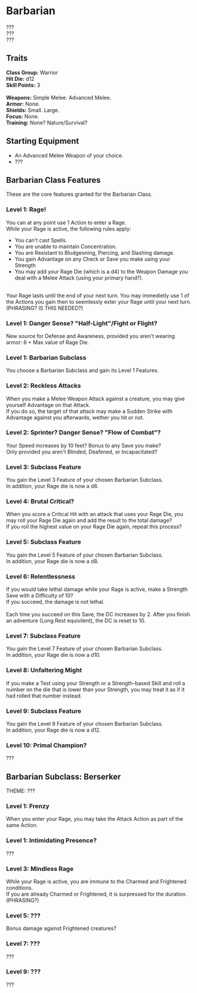# Barbarian
??? <br>
??? <br>
??? <br>

## Traits
**Class Group:** Warrior <br>
**Hit Die:** d12 <br>
**Skill Points:** 3 <br>
<br>
**Weapons:** Simple Melee. Advanced Melee. <br>
**Armor:** None. <br>
**Shields:** Small. Large. <br>
**Focus:** None. <br>
**Training:** None? Nature/Survival? <br>

## Starting Equipment
+ An Advanced Melee Weapon of your choice.
+ ???

## Barbarian Class Features
These are the core features granted for the Barbarian Class.

### Level 1: Rage!
You can at any point use 1 Action to enter a Rage. <br>
While your Rage is active, the following rules apply:
 + You can't cast Spells.
 + You are unable to maintain Concentration.
 + You are Resistant to Bludgeoning, Piercing, and Slashing damage.
 + You gain Advantage on any Check or Save you make using your Strength
 + You may add your Rage Die (which is a d4) to the Weapon Damage you deal with a Melee Attack (using your primary hand?). <br>
 <br>
 Your Rage lasts until the end of your next turn. You may immedietly use 1 of the Actions you gain then to seemlessly exter your Rage until your next turn. (PHRASING? IS THIS NEEDED?)

### Level 1: Danger Sense? "Half-Light"/Fight or Flight?
New source for Defense and Awareness, provided you aren't wearing armor: 6 + Max value of Rage Die.
### Level 1: Barbarian Subclass
You choose a Barbarian Subclass and gain its Level 1 Features.

### Level 2: Reckless Attacks
When you make a Melee Weapon Attack against a creature, you may give yourself Advantage on that Attack. <br>
If you do so, the target of that attack may make a Sudden Strike with Advantage against you afterwards, wether you hit or not.

### Level 2: Sprinter? Danger Sense? "Flow of Combat"?
Your Speed increases by 10 feet? Bonus to any Save you make? <br>
Only provided you aren't Blinded, Deafened, or Incapacitated?

### Level 3: Subclass Feature
You gain the Level 3 Feature of your chosen Barbarian Subclass.<br>
In addition, your Rage die is now a d6.

### Level 4: Brutal Critical?
When you score a Critical Hit with an attack that uses your Rage Die, you may roll your Rage Die again and add the result to the total damage? <br>
If you roll the highest value on your Rage Die again, repeat this process?

### Level 5: Subclass Feature
You gain the Level 5 Feature of your chosen Barbarian Subclass.<br>
In addition, your Rage die is now a d8.

### Level 6: Relentlessness
If you would take lethal damage while your Rage is active, make a Strength Save with a Difficulty of 10? <br>
If you succeed, the damage is not lethal.
<br><br>
Each time you succeed on this Save, the DC increases by 2.
After you finish an adventure (Long Rest equivilent), the DC is reset to 10.

### Level 7: Subclass Feature
You gain the Level 7 Feature of your chosen Barbarian Subclass.<br>
In addition, your Rage die is now a d10.

### Level 8: Unfaltering Might
If you make a Test using your Strength or a Strength-based Skill and roll a number on the die that is lower than your Strength, you may treat it as if it had rolled that number instead.

### Level 9: Subclass Feature
You gain the Level 9 Feature of your chosen Barbarian Subclass. <br>
In addition, your Rage die is now a d12.

### Level 10: Primal Champion?
???

## Barbarian Subclass: Berserker
THEME: ???

### Level 1: Frenzy
When you enter your Rage, you may take the Attack Action as part of the same Action.
### Level 1: Intimidating Presence?
???

### Level 3: Mindless Rage
While your Rage is active, you are immune to the Charmed and Frightened conditions. <br>
If you are already Charmed or Frightened, it is surpressed for the duration. (PHRASING?)

### Level 5: ???
Bonus damage against Frightened creatures?

### Level 7: ???
???

### Level 9: ???
???
